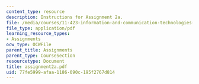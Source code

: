 ```yaml
---
content_type: resource
description: Instructions for Assignment 2a.
file: /media/courses/11-423-information-and-communication-technologies-in-community-development-spring-2004/77fe5999afaa1186090c195f2767d814_assignment2a.pdf
file_type: application/pdf
learning_resource_types:
- Assignments
ocw_type: OCWFile
parent_title: Assignments
parent_type: CourseSection
resourcetype: Document
title: assignment2a.pdf
uid: 77fe5999-afaa-1186-090c-195f2767d814
---
```

